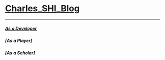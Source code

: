# [Charles_SHI_Blog](https://amanlikeair.github.io/Charles_SHI_Blog/)
---------------

##### [As a Developer](./AsDeveloper.html)

##### [As a Player]

##### [As a Scholar]

